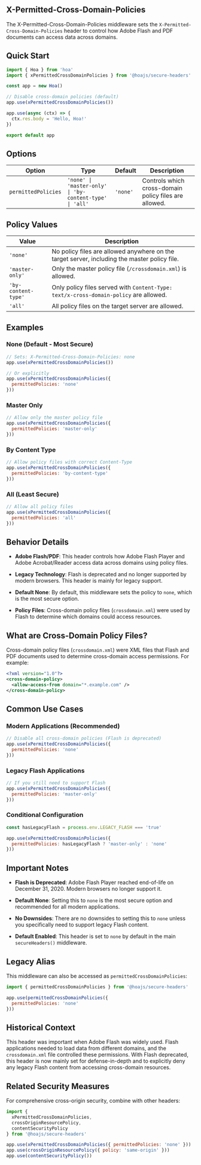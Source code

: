 ## X-Permitted-Cross-Domain-Policies

The X-Permitted-Cross-Domain-Policies middleware sets the `X-Permitted-Cross-Domain-Policies` header to control how Adobe Flash and PDF documents can access data across domains.

## Quick Start

```js
import { Hoa } from 'hoa'
import { xPermittedCrossDomainPolicies } from '@hoajs/secure-headers'

const app = new Hoa()

// Disable cross-domain policies (default)
app.use(xPermittedCrossDomainPolicies())

app.use(async (ctx) => {
  ctx.res.body = 'Hello, Hoa!'
})

export default app
```

## Options

| Option | Type | Default | Description |
| --- | --- | --- | --- |
| `permittedPolicies` | `'none' \| 'master-only' \| 'by-content-type' \| 'all'` | `'none'` | Controls which cross-domain policy files are allowed. |

## Policy Values

| Value | Description |
| --- | --- |
| `'none'` | No policy files are allowed anywhere on the target server, including the master policy file. |
| `'master-only'` | Only the master policy file (`/crossdomain.xml`) is allowed. |
| `'by-content-type'` | Only policy files served with `Content-Type: text/x-cross-domain-policy` are allowed. |
| `'all'` | All policy files on the target server are allowed. |

## Examples

### None (Default - Most Secure)

```js
// Sets: X-Permitted-Cross-Domain-Policies: none
app.use(xPermittedCrossDomainPolicies())

// Or explicitly
app.use(xPermittedCrossDomainPolicies({ 
  permittedPolicies: 'none' 
}))
```

### Master Only

```js
// Allow only the master policy file
app.use(xPermittedCrossDomainPolicies({ 
  permittedPolicies: 'master-only' 
}))
```

### By Content Type

```js
// Allow policy files with correct Content-Type
app.use(xPermittedCrossDomainPolicies({ 
  permittedPolicies: 'by-content-type' 
}))
```

### All (Least Secure)

```js
// Allow all policy files
app.use(xPermittedCrossDomainPolicies({ 
  permittedPolicies: 'all' 
}))
```

## Behavior Details

- **Adobe Flash/PDF**: This header controls how Adobe Flash Player and Adobe Acrobat/Reader access data across domains using policy files.

- **Legacy Technology**: Flash is deprecated and no longer supported by modern browsers. This header is mainly for legacy support.

- **Default None**: By default, this middleware sets the policy to `none`, which is the most secure option.

- **Policy Files**: Cross-domain policy files (`crossdomain.xml`) were used by Flash to determine which domains could access resources.

## What are Cross-Domain Policy Files?

Cross-domain policy files (`crossdomain.xml`) were XML files that Flash and PDF documents used to determine cross-domain access permissions. For example:

```xml
<?xml version="1.0"?>
<cross-domain-policy>
  <allow-access-from domain="*.example.com" />
</cross-domain-policy>
```

## Common Use Cases

### Modern Applications (Recommended)

```js
// Disable all cross-domain policies (Flash is deprecated)
app.use(xPermittedCrossDomainPolicies({ 
  permittedPolicies: 'none' 
}))
```

### Legacy Flash Applications

```js
// If you still need to support Flash
app.use(xPermittedCrossDomainPolicies({ 
  permittedPolicies: 'master-only' 
}))
```

### Conditional Configuration

```js
const hasLegacyFlash = process.env.LEGACY_FLASH === 'true'

app.use(xPermittedCrossDomainPolicies({ 
  permittedPolicies: hasLegacyFlash ? 'master-only' : 'none' 
}))
```

## Important Notes

- **Flash is Deprecated**: Adobe Flash Player reached end-of-life on December 31, 2020. Modern browsers no longer support it.

- **Default None**: Setting this to `none` is the most secure option and recommended for all modern applications.

- **No Downsides**: There are no downsides to setting this to `none` unless you specifically need to support legacy Flash content.

- **Default Enabled**: This header is set to `none` by default in the main `secureHeaders()` middleware.

## Legacy Alias

This middleware can also be accessed as `permittedCrossDomainPolicies`:

```js
import { permittedCrossDomainPolicies } from '@hoajs/secure-headers'

app.use(permittedCrossDomainPolicies({ 
  permittedPolicies: 'none' 
}))
```

## Historical Context

This header was important when Adobe Flash was widely used. Flash applications needed to load data from different domains, and the `crossdomain.xml` file controlled these permissions. With Flash deprecated, this header is now mainly set for defense-in-depth and to explicitly deny any legacy Flash content from accessing cross-domain resources.

## Related Security Measures

For comprehensive cross-origin security, combine with other headers:

```js
import { 
  xPermittedCrossDomainPolicies,
  crossOriginResourcePolicy,
  contentSecurityPolicy 
} from '@hoajs/secure-headers'

app.use(xPermittedCrossDomainPolicies({ permittedPolicies: 'none' }))
app.use(crossOriginResourcePolicy({ policy: 'same-origin' }))
app.use(contentSecurityPolicy())
```
